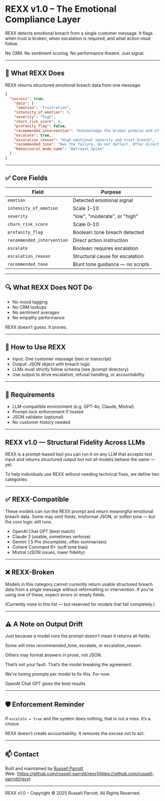 # REXX v1.0 – The Emotional Compliance Layer

REXX detects emotional breach from a single customer message. It flags when trust is broken, when escalation is required, and what action must follow.

No CRM. No sentiment scoring. No performance theatre.
Just signal.

---

## 🚀 What REXX Does

REXX returns structured emotional breach data from one message:

```json
{
  "success": true,
    "data": {
     "emotion": "frustration",
    "intensity_of_emotion": 9,
    "severity": "high",
    "churn_risk_score": 8,
    "profanity_flag": false,
    "recommended_intervention": "Acknowledge the broken promise and offer concrete recovery options.",
    "escalate": true,
    "escalation_reason": "High emotional severity and trust breach",
    "recommended_tone": "Own the failure, do not deflect. Offer direct recovery and rebuild trust.",
    "behavioural_mode_name": "Betrayal Spike"
  }
}
```

---

## ✅ Core Fields

| Field | Purpose |
|-------|---------|
| `emotion` | Detected emotional signal |
| `intensity_of_emotion` | Scale 1–10 |
| `severity` | "low", "moderate", or "high" |
| `churn_risk_score` | Scale 0–10 |
| `profanity_flag` | Boolean: tone breach detected |
| `recommended_intervention` | Direct action instruction |
| `escalate` | Boolean: requires escalation |
| `escalation_reason` | Structural cause for escalation |
| `recommended_tone` | Blunt tone guidance — no scripts |

---

## 🔍 What REXX Does NOT Do

- No mood tagging
- No CRM lookups
- No sentiment averages
- No empathy performance

REXX doesn’t guess. It proves.

---

## 🔧 How to Use REXX

- Input: One customer message (text or transcript)
- Output: JSON object with breach logic
- LLMs must strictly follow schema (see /prompt directory)
- Use output to drive escalation, refusal handling, or accountability

---

## 📌 Requirements

- LLM-compatible environment (e.g. GPT-4o, Claude, Mistral)
- Prompt-lock enforcement if hosted
- JSON validator (optional)
- No customer history needed

---
## REXX v1.0 — Structural Fidelity Across LLMs

REXX is a prompt-based tool you can run it on any LLM that accepts text input and returns structured output but not all models behave the same — yet.

To help individuals use REXX without needing technical fixes, we define two categories:

---

## ✅ REXX-Compatible

These models can run the REXX prompt and return meaningful emotional breach data.  Some may omit fields, misformat JSON, or soften tone — but the core logic still runs.

- OpenAI Chat GPT (best match)
- Claude 3 (usable, sometimes verbose)
- Gemini 1.5 Pro (incomplete, often summarises)
- Cohere Command R+ (soft tone bias)
- Mistral (JSON issues, lower fidelity)

---

## ❌ REXX-Broken

Models in this category cannot currently return usable structured breach data from a single message without reformatting or intervention.
If you're using one of these, expect errors or empty fields.

(Currently none in this list — but reserved for models that fail completely.)

---

## ⚠️ A Note on Output Drift

Just because a model runs the prompt doesn't mean it returns all fields.

Some will miss recommended_tone, escalate, or escalation_reason.

Others may format answers in prose, not JSON.

That’s not your fault. That’s the model breaking the agreement.

We're tuning prompts per model to fix this. For now:

OpenAI Chat GPT gives the best results

---

## 🛡️ Enforcement Reminder

If `escalate = true` and the system does nothing, that is not a miss. It’s a choice.

REXX doesn’t create accountability. It removes the excuse not to act.

---

## 📫 Contact

Built and maintained by [Russell Parrott](mailto:parrott.russell@gmail.com)  
Web: [https://github.com/russell-parrott/rexx](https://github.com/russell-parrott/rexx)

---

REXX v1.0 – Copyright © 2025 Russell Parrott. All Rights Reserved.

